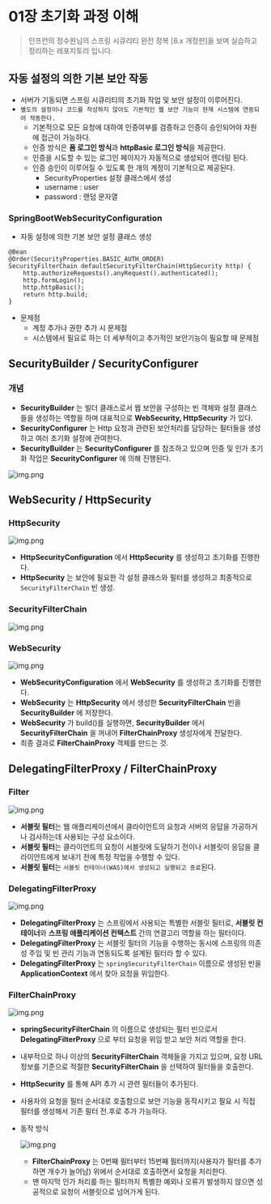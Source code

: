 # 01장 초기화 과정 이해

> 인프런의 정수원님의 스프링 시큐리티 완전 정복 [6.x 개정판]을 보며 실습하고 정리하는 레포지토리 입니다.

## 자동 설정의 의한 기본 보안 작동
- 서버가 기동되면 스프링 시큐리티의 초기화 작업 및 보안 설정이 이루어진다.
- `별도의 설정이나 코드를 작성하지 않아도 기본적인 웹 보안 기능이 현재 시스템에 연동되어 작동한다.`
  - 기본적으로 모든 요청에 대하여 인증여부를 검증하고 인증이 승인되어야 자원에 접근이 가능하다.
  - 인증 방식은 **폼 로그인 방식**과 **httpBasic 로그인 방식**을 제공한다.
  - 인증을 시도할 수 있는 로그인 페이지가 자동적으로 생성되어 렌더링 된다.
  - 인증 승인이 이루어질 수 있도록 한 개의 계정이 기본적으로 제공된다.
    - SecurityProperties 설정 클래스에서 생성
    - username : user
    - password : 랜덤 문자열

### SpringBootWebSecurityConfiguration
- 자동 설정에 의한 기본 보안 설정 클래스 생성
```
@Bean
@Order(SecurityProperties.BASIC_AUTH_ORDER)
SecurityFilterChain defaultSecurityFilterChain(HttpSecurity http) {
    http.authorizeRequests().anyRequest().authenticated();
    http.formLogin();
    http.httpBasic();
    return http.build;
}
```
- 문제점
  - 계정 추가나 권한 추가 시 문제점
  - 시스템에서 필요로 하는 더 세부적이고 추가적인 보안기능이 필요할 때 문제점


## SecurityBuilder / SecurityConfigurer
### 개념
- **SecurityBuilder** 는 빌더 클래스로서 웹 보안을 구성하는 빈 객체와 설정 클래스들을 생성하는 역할을 하며 대표적으로 **WebSecurity, HttpSecurity** 가 있다.
- **SecurityConfigurer** 는 Http 요청과 관련된 보안처리를 담당하는 필터들을 생성하고 여러 초기화 설정에 관여한다.
- **SecurityBuilder** 는 **SecurityConfigurer** 를 참조하고 있으며 인증 및 인가 초기화 작업은 **SecurityConfigurer** 에 의해 진행된다.

![img.png](사진폴더/01/SecurityBuilder,SecurityConfigurer.png)


## WebSecurity / HttpSecurity
### HttpSecurity
![img.png](사진폴더/01/HttpSecurity.png)
- **HttpSecurityConfiguration** 에서 **HttpSecurity** 를 생성하고 초기화를 진행한다.
- **HttpSecurity** 는 보안에 필요한 각 설정 클래스와 필터를 생성하고 최종적으로 `SecurityFilterChain` 빈 생성.

### SecurityFilterChain
![img.png](사진폴더/01/SecurityFilterChain.png)

### WebSecurity
![img.png](사진폴더/01/WebSecurity.png)
- **WebSecurityConfiguration** 에서 **WebSecurity** 를 생성하고 초기화를 진행한다.
- **WebSecurity** 는 **HttpSecurity** 에서 생성한 **SecurityFilterChain** 빈을 **SecurityBuilder** 에 저장한다.
- **WebSecurity** 가 build()를 실행하면, **SecurityBuilder** 에서 **SecurityFilterChain** 을 꺼내어 **FilterChainProxy** 생성자에게 전달한다.
- 최종 결과로 **FilterChainProxy** 객체를 만드는 것.


## DelegatingFilterProxy / FilterChainProxy
### Filter
![img.png](사진폴더/01/Filter.png)
- **서블릿 필터**는 웹 애플리케이션에서 클라이언트의 요청과 서버의 응답을 가공하거나 검사하는데 사용되는 구성 요소이다.
- **서블릿 필터**는 클라이언트의 요청이 서블릿에 도달하기 전이나 서블릿이 응답을 클라이언트에게 보내기 전에 특정 작업을 수행할 수 있다.
- **서블릿 필터**는 `서블릿 컨테이너(WAS)에서 생성되고 실행되고 종료`된다.

### DelegatingFilterProxy
![img.png](사진폴더/01/DelegatingFilterProxy.png)
- **DelegatingFilterProxy** 는 스프링에서 사용되는 특별한 서블릿 필터로, **서블릿 컨테이너**와 **스프링 애플리케이션 컨텍스트** 간의 연결고리 역할을 하는 필터이다.
- **DelegatingFilterProxy** 는 서블릿 필터의 기능을 수행하는 동시에 스프링의 의존성 주입 및 빈 관리 기능과 연동되도록 설계된 필터라 할 수 있다.
- **DelegatingFilterProxy** 는 `springSecurityFilterChain` 이름으로 생성된 빈을 **ApplicationContext** 에서 찾아 요청을 위임한다.

### FilterChainProxy
![img.png](사진폴더/01/FilterChainProxy.png)
- **springSecurityFilterChain** 의 이름으로 생성되는 필터 빈으로서 **DelegatingFilterProxy** 으로 부터 요청을 위임 받고 보안 처리 역할을 한다.
- 내부적으로 하나 이상의 **SecurityFilterChain** 객체들을 가지고 있으며, 요청 URL 정보를 기준으로 적절한 **SecurityFilterChain** 을 선택하여 필터들을 호출한다.
- **HttpSecurity** 를 통해 API 추가 시 관련 필터들이 추가된다.
- 사용자의 요청을 필터 순서대로 호출함으로 보안 기능을 동작시키고 필요 시 직접 필터를 생성해서 기존 필터 전.후로 추가 가능하다.
- 동작 방식
  
  ![img.png](사진폴더/01/FilterChainProxy_1.png)
  - **FilterChainProxy** 는 0번째 필터부터 15번째 필터까지(사용자가 필터를 추가하면 개수가 늘어남) 위에서 순서대로 호출하면서 요청을 처리한다.
  - 맨 마지막 인가 처리를 하는 필터까지 특별한 예외나 오류가 발생하지 않으면 성공적으로 요청이 서블릿으로 넘어가게 된다.